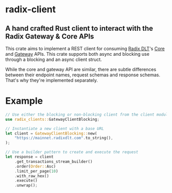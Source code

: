 # radix-client

## A hand crafted Rust client to interact with the Radix Gateway & Core APIs

This crate aims to implement a REST client for consuming [Radix DLT](https://www.radixdlt.com)'s [Core](https://radix-babylon-core-api.redoc.ly) and [Gateway](https://radix-babylon-gateway-api.redoc.ly) APIs. This crate supports both async and blocking use through a blocking and an async client struct.

While the core and gateway API are similar, there are subtle differences between their endpoint names, request schemas and response schemas. That's why they're implemented separately.

# Example

```Rust
// Use either the blocking or non-blocking client from the client module
use radix_clients::GatewayClientBlocking;

// Instantiate a new client with a base URL
let client = GatewayClientBlocking::new(
    "https://mainnet.radixdlt.com".to_string(),
);

// Use a builder pattern to create and execute the request
let response = client
    .get_transactions_stream_builder()
    .order(Order::Asc)
    .limit_per_page(10)
    .with_raw_hex()
    .execute()
    .unwrap();
```
